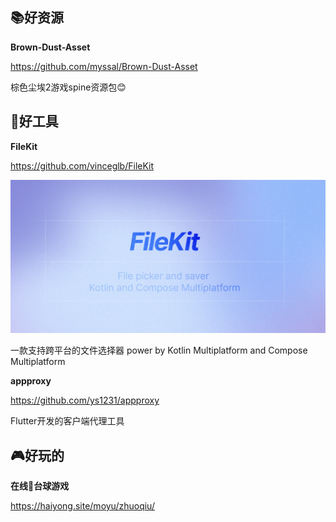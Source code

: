 
## 📚好资源

**Brown-Dust-Asset**

https://github.com/myssal/Brown-Dust-Asset

棕色尘埃2游戏spine资源包😊



## 🔨好工具

**FileKit**

https://github.com/vinceglb/FileKit

 ![20240816105050.png](imgs/20240816105050.png)

 一款支持跨平台的文件选择器 power by Kotlin Multiplatform and Compose Multiplatform


**appproxy**

https://github.com/ys1231/appproxy

Flutter开发的客户端代理工具

## 🎮好玩的

**在线🎱台球游戏**

https://haiyong.site/moyu/zhuoqiu/



